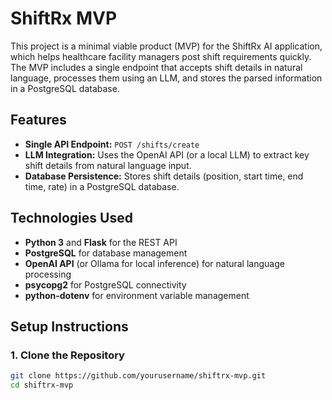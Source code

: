 # ShiftRx MVP

This project is a minimal viable product (MVP) for the ShiftRx AI application, which helps healthcare facility managers post shift requirements quickly. The MVP includes a single endpoint that accepts shift details in natural language, processes them using an LLM, and stores the parsed information in a PostgreSQL database.

## Features

- **Single API Endpoint:** `POST /shifts/create`
- **LLM Integration:** Uses the OpenAI API (or a local LLM) to extract key shift details from natural language input.
- **Database Persistence:** Stores shift details (position, start time, end time, rate) in a PostgreSQL database.

## Technologies Used

- **Python 3** and **Flask** for the REST API
- **PostgreSQL** for database management
- **OpenAI API** (or Ollama for local inference) for natural language processing
- **psycopg2** for PostgreSQL connectivity
- **python-dotenv** for environment variable management

## Setup Instructions

### 1. Clone the Repository

```bash
git clone https://github.com/yourusername/shiftrx-mvp.git
cd shiftrx-mvp
```

